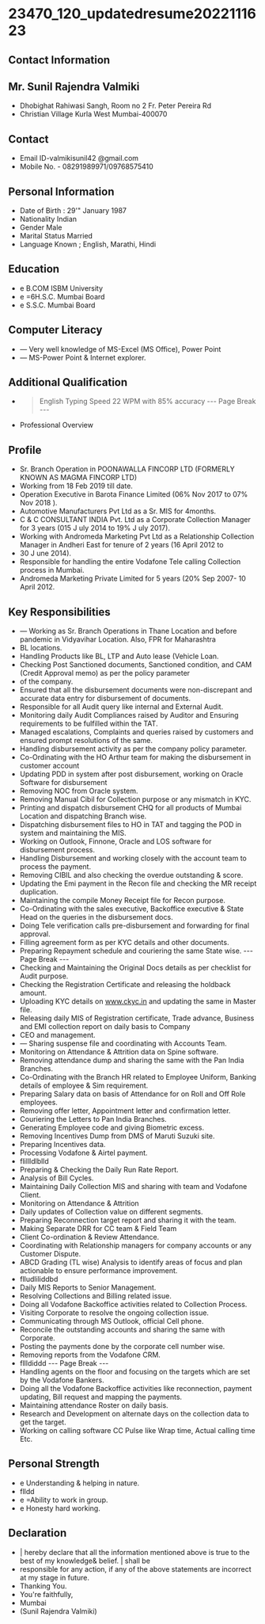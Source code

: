 # 23470_120_updatedresume2022111623

## Contact Information



## Mr. Sunil Rajendra Valmiki

* Dhobighat Rahiwasi Sangh, Room no 2 Fr. Peter Pereira Rd
* Christian Village Kurla West Mumbai-400070


## Contact

* Email ID-valmikisunil42 @gmail.com
* Mobile No. - 08291989971/09768575410


## Personal Information

* Date of Birth : 29'" January 1987
* Nationality Indian
* Gender Male
* Marital Status Married
* Language Known ; English, Marathi, Hindi


## Education

* e B.COM ISBM University
* e =6H.S.C. Mumbai Board
* e S.S.C. Mumbai Board


## Computer Literacy

* — Very well knowledge of MS-Excel (MS Office), Power Point
* — MS-Power Point & Internet explorer.


## Additional Qualification

* > English Typing Speed 22 WPM with 85% accuracy
--- Page Break ---
* Professional Overview


## Profile

* Sr. Branch Operation in POONAWALLA FINCORP LTD (FORMERLY KNOWN AS MAGMA FINCORP LTD)
* Working from 18 Feb 2019 till date.
* Operation Executive in Barota Finance Limited (06% Nov 2017 to 07% Nov 2018 ).
* Automotive Manufacturers Pvt Ltd as a Sr. MIS for 4months.
* C & C CONSULTANT INDIA Pvt. Ltd as a Corporate Collection Manager for 3 years (015 J uly 2014 to 19% J uly 2017).
* Working with Andromeda Marketing Pvt Ltd as a Relationship Collection Manager in Andheri East for tenure of 2 years (16 April 2012 to
* 30 J une 2014).
* Responsible for handling the entire Vodafone Tele calling Collection process in Mumbai.
* Andromeda Marketing Private Limited for 5 years (20% Sep 2007- 10 April 2012.


## Key Responsibilities

* — Working as Sr. Branch Operations in Thane Location and before pandemic in Vidyavihar Location. Also, FPR for Maharashtra
* BL locations.
* Handling Products like BL, LTP and Auto lease (Vehicle Loan.
* Checking Post Sanctioned documents, Sanctioned condition, and CAM (Credit Approval memo) as per the policy parameter
* of the company.
* Ensured that all the disbursement documents were non-discrepant and accurate data entry for disbursement of documents.
* Responsible for all Audit query like internal and External Audit.
* Monitoring daily Audit Compliances raised by Auditor and Ensuring requirements to be fulfilled within the TAT.
* Managed escalations, Complaints and queries raised by customers and ensured prompt resolutions of the same.
* Handling disbursement activity as per the company policy parameter.
* Co-Ordinating with the HO Arthur team for making the disbursement in customer account
* Updating PDD in system after post disbursement, working on Oracle Software for disbursement
* Removing NOC from Oracle system.
* Removing Manual Cibil for Collection purpose or any mismatch in KYC.
* Printing and dispatch disbursement CHQ for all products of Mumbai Location and dispatching Branch wise.
* Dispatching disbursement files to HO in TAT and tagging the POD in system and maintaining the MIS.
* Working on Outlook, Finnone, Oracle and LOS software for disbursement process.
* Handling Disbursement and working closely with the account team to process the payment.
* Removing CIBIL and also checking the overdue outstanding & score.
* Updating the Emi payment in the Recon file and checking the MR receipt duplication.
* Maintaining the compile Money Receipt file for Recon purpose.
* Co-Ordinating with the sales executive, Backoffice executive & State Head on the queries in the disbursement docs.
* Doing Tele verification calls pre-disbursement and forwarding for final approval.
* Filling agreement form as per KYC details and other documents.
* Preparing Repayment schedule and couriering the same State wise.
--- Page Break ---
* Checking and Maintaining the Original Docs details as per checklist for Audit purpose.
* Checking the Registration Certificate and releasing the holdback amount.
* Uploading KYC details on www.ckyc.in and updating the same in Master file.
* Releasing daily MIS of Registration certificate, Trade advance, Business and EMI collection report on daily basis to Company
* CEO and management.
* — Sharing suspense file and coordinating with Accounts Team.
* Monitoring on Attendance & Attrition data on Spine software.
* Removing attendance dump and sharing the same with the Pan India Branches.
* Co-Ordinating with the Branch HR related to Employee Uniform, Banking details of employee & Sim requirement.
* Preparing Salary data on basis of Attendance for on Roll and Off Role employees.
* Removing offer letter, Appointment letter and confirmation letter.
* Couriering the Letters to Pan India Branches.
* Generating Employee code and giving Biometric excess.
* Removing Incentives Dump from DMS of Maruti Suzuki site.
* Preparing Incentives data.
* Processing Vodafone & Airtel payment.
* flillldlblld
* Preparing & Checking the Daily Run Rate Report.
* Analysis of Bill Cycles.
* Maintaining Daily Collection MIS and sharing with team and Vodafone Client.
* Monitoring on Attendance & Attrition
* Daily updates of Collection value on different segments.
* Preparing Reconnection target report and sharing it with the team.
* Making Separate DRR for CC team & Field Team
* Client Co-ordination & Review Attendance.
* Coordinating with Relationship managers for company accounts or any Customer Dispute.
* ABCD Grading (TL wise) Analysis to identify areas of focus and plan actionable to ensure performance improvement.
* flludliliddbd
* Daily MIS Reports to Senior Management.
* Resolving Collections and Billing related issue.
* Doing all Vodafone Backoffice activities related to Collection Process.
* Visiting Corporate to resolve the ongoing collection issue.
* Communicating through MS Outlook, official Cell phone.
* Reconcile the outstanding accounts and sharing the same with Corporate.
* Posting the payments done by the corporate cell number wise.
* Removing reports from the Vodafone CRM.
* fllldiddd
--- Page Break ---
* Handling agents on the floor and focusing on the targets which are set by the Vodafone Bankers.
* Doing all the Vodafone Backoffice activities like reconnection, payment updating, Bill request and mapping the payments.
* Maintaining attendance Roster on daily basis.
* Research and Development on alternate days on the collection data to get the target.
* Working on calling software CC Pulse like Wrap time, Actual calling time Etc.


## Personal Strength

* e Understanding & helping in nature.
* flldd
* e =Ability to work in group.
* e Honesty hard working.


## Declaration

* | hereby declare that all the information mentioned above is true to the best of my knowledge& belief. | shall be
* responsible for any action, if any of the above statements are incorrect at my stage in future.
* Thanking You.
* You're faithfully,
* Mumbai
* (Sunil Rajendra Valmiki)


